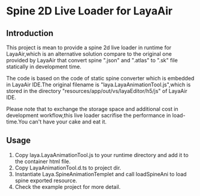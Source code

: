 # Spine 2D Live Loader for LayaAir

## Introduction
This project is mean to provide a spine 2d live loader in runtime for LayaAir,which is an alternative solution compare to  the original one provided by LayaAir that convert spine ".json" and ".atlas" to ".sk" file statically in development time.

The code is based on the code of static spine converter which is embedded in LayaAir IDE.The original filename is "laya.LayaAnimationTool.js",which is stored in the directory "resources/app/out/vs/layaEditor/h5/js" of LayaAir IDE.

Please note that to exchange the storage space and additional cost in development workflow,this live loader sacrifise the performance in load-time.You can't have your cake and eat it.

## Usage
1. Copy laya.LayaAnimationTool.js to your runtime directory and add it to the container html file.
2. Copy LayaAnimationTool.d.ts to project dir.
3. Instantiate Laya.SpineAnimationTemplet and call loadSpineAni to load spine exported resource.
4. Check the example project for more detail.
